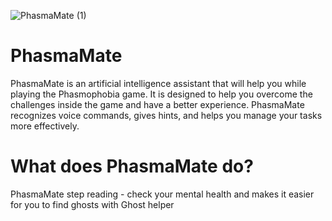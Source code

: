 
![PhasmaMate (1)](https://github.com/user-attachments/assets/40d99a39-7023-4377-8818-88965361b2f1)

# PhasmaMate
PhasmaMate is an artificial intelligence assistant that will help you while playing the Phasmophobia game. It is designed to help you overcome the challenges inside the game and have a better experience. PhasmaMate recognizes voice commands, gives hints, and helps you manage your tasks more effectively.

# What does PhasmaMate do?
PhasmaMate step reading - check your mental health and makes it easier for you to find ghosts with Ghost helper
